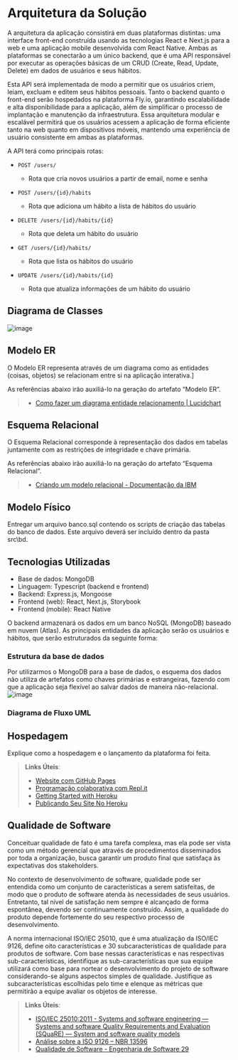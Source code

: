 # Arquitetura da Solução

A arquitetura da aplicação consistirá em duas plataformas distintas: uma interface front-end construída usando as tecnologias React e Next.js para a web e uma aplicação mobile desenvolvida com React Native. Ambas as plataformas se conectarão a um único backend, que é uma API responsável por executar as operações básicas de um CRUD (Create, Read, Update, Delete) em dados de usuários e seus hábitos.

Esta API será implementada de modo a permitir que os usuários criem, leiam, excluam e editem seus hábitos pessoais. Tanto o backend quanto o front-end serão hospedados na plataforma Fly.io, garantindo escalabilidade e alta disponibilidade para a aplicação, além de simplificar o processo de implantação e manutenção da infraestrutura. Essa arquitetura modular e escalável permitirá que os usuários acessem a aplicação de forma eficiente tanto na web quanto em dispositivos móveis, mantendo uma experiência de usuário consistente em ambas as plataformas.

A API terá como principais rotas:
- `POST /users/`
  - Rota que cria novos usuários a partir de email, nome e senha
  
- `POST /users/{id}/habits`
  - Rota que adiciona um hábito a lista de hábitos do usuário

- `DELETE /users/{id}/habits/{id}`
  - Rota que deleta um hábito do usuário

- `GET /users/{id}/habits/`
  - Rota que lista os hábitos do usuário

- `UPDATE /users/{id}/habits/{id}`
  - Rota que atualiza informações de um hábito do usuário
 

## Diagrama de Classes

![image](https://github.com/ICEI-PUC-Minas-PMV-ADS/pmv-ads-2023-2-e4-proj-infra-t6-green-habits/assets/103083123/d0b56bd1-d83e-4a2a-90a7-0d16f63fcc57)


## Modelo ER

O Modelo ER representa através de um diagrama como as entidades (coisas, objetos) se relacionam entre si na aplicação interativa.]

As referências abaixo irão auxiliá-lo na geração do artefato “Modelo ER”.

> - [Como fazer um diagrama entidade relacionamento | Lucidchart](https://www.lucidchart.com/pages/pt/como-fazer-um-diagrama-entidade-relacionamento)

## Esquema Relacional

O Esquema Relacional corresponde à representação dos dados em tabelas juntamente com as restrições de integridade e chave primária.
 
As referências abaixo irão auxiliá-lo na geração do artefato “Esquema Relacional”.

> - [Criando um modelo relacional - Documentação da IBM](https://www.ibm.com/docs/pt-br/cognos-analytics/10.2.2?topic=designer-creating-relational-model)

## Modelo Físico

Entregar um arquivo banco.sql contendo os scripts de criação das tabelas do banco de dados. Este arquivo deverá ser incluído dentro da pasta src\bd.

## Tecnologias Utilizadas

- Base de dados: MongoDB
- Linguagem: Typescript (backend e frontend)
- Backend: Express.js, Mongoose
- Frontend (web): React, Next.js, Storybook
- Frontend (mobile): React Native

O backend armazenará os dados em um banco NoSQL (MongoDB) baseado em nuvem (Atlas). As principais entidades da aplicação serão os usuários e hábitos, que serão estruturados da seguinte forma:

### Estrutura da base de dados
Por utilizarmos o MongoDB para a base de dados, o esquema dos dados não utiliza de artefatos como chaves primárias e estrangeiras, fazendo com que a aplicação seja flexível ao salvar dados de maneira não-relacional.
![image](https://github.com/ICEI-PUC-Minas-PMV-ADS/pmv-ads-2023-2-e4-proj-infra-t6-green-habits/assets/103083123/7a300dcb-6eb0-4e45-8987-034035841e6d)


### Diagrama de Fluxo UML


## Hospedagem

Explique como a hospedagem e o lançamento da plataforma foi feita.

> **Links Úteis**:
>
> - [Website com GitHub Pages](https://pages.github.com/)
> - [Programação colaborativa com Repl.it](https://repl.it/)
> - [Getting Started with Heroku](https://devcenter.heroku.com/start)
> - [Publicando Seu Site No Heroku](http://pythonclub.com.br/publicando-seu-hello-world-no-heroku.html)

## Qualidade de Software

Conceituar qualidade de fato é uma tarefa complexa, mas ela pode ser vista como um método gerencial que através de procedimentos disseminados por toda a organização, busca garantir um produto final que satisfaça às expectativas dos stakeholders.

No contexto de desenvolvimento de software, qualidade pode ser entendida como um conjunto de características a serem satisfeitas, de modo que o produto de software atenda às necessidades de seus usuários. Entretanto, tal nível de satisfação nem sempre é alcançado de forma espontânea, devendo ser continuamente construído. Assim, a qualidade do produto depende fortemente do seu respectivo processo de desenvolvimento.

A norma internacional ISO/IEC 25010, que é uma atualização da ISO/IEC 9126, define oito características e 30 subcaracterísticas de qualidade para produtos de software.
Com base nessas características e nas respectivas sub-características, identifique as sub-características que sua equipe utilizará como base para nortear o desenvolvimento do projeto de software considerando-se alguns aspectos simples de qualidade. Justifique as subcaracterísticas escolhidas pelo time e elenque as métricas que permitirão a equipe avaliar os objetos de interesse.

> **Links Úteis**:
>
> - [ISO/IEC 25010:2011 - Systems and software engineering — Systems and software Quality Requirements and Evaluation (SQuaRE) — System and software quality models](https://www.iso.org/standard/35733.html/)
> - [Análise sobre a ISO 9126 – NBR 13596](https://www.tiespecialistas.com.br/analise-sobre-iso-9126-nbr-13596/)
> - [Qualidade de Software - Engenharia de Software 29](https://www.devmedia.com.br/qualidade-de-software-engenharia-de-software-29/18209/)

